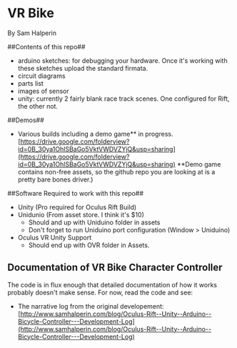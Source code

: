 # VR Bike #
By Sam Halperin

##Contents of this repo##
+ arduino sketches:  for debugging your hardware.  Once it's working with these sketches upload the standard firmata.
+ circuit diagrams
+ parts list
+ images of sensor
+ unity:  currently 2 fairly blank race track scenes.  One configured for Rift, the other not.

##Demos##
+ Various builds including a demo game** in progress. [https://drive.google.com/folderview?id=0B_30ya1OhlSBaGo5VktVWDVZYjQ&usp=sharing](https://drive.google.com/folderview?id=0B_30ya1OhlSBaGo5VktVWDVZYjQ&usp=sharing)  **Demo game contains non-free assets, so the github repo you are looking at is a pretty bare bones driver.)

##Software Required to work with this repo##
+ Unity (Pro required for Oculus Rift Build)
+ Unidunio (From asset store.  I think it's $10)
    * Should and up with Uniduino folder in assets
    * Don't forget to run Uniduino port configuration (Window > Uniduino)
+ Oculus VR Unity Support
    * Should end up with OVR folder in Assets.

## Documentation of VR Bike Character Controller ##
The code is in flux enough that detailed documentation of how it works probably doesn't make sense.  For now, read the code and see:

+ The narrative log from the original developement: [http://www.samhalperin.com/blog/Oculus-Rift--Unity--Arduino--Bicycle-Controller---Development-Log](http://www.samhalperin.com/blog/Oculus-Rift--Unity--Arduino--Bicycle-Controller---Development-Log)